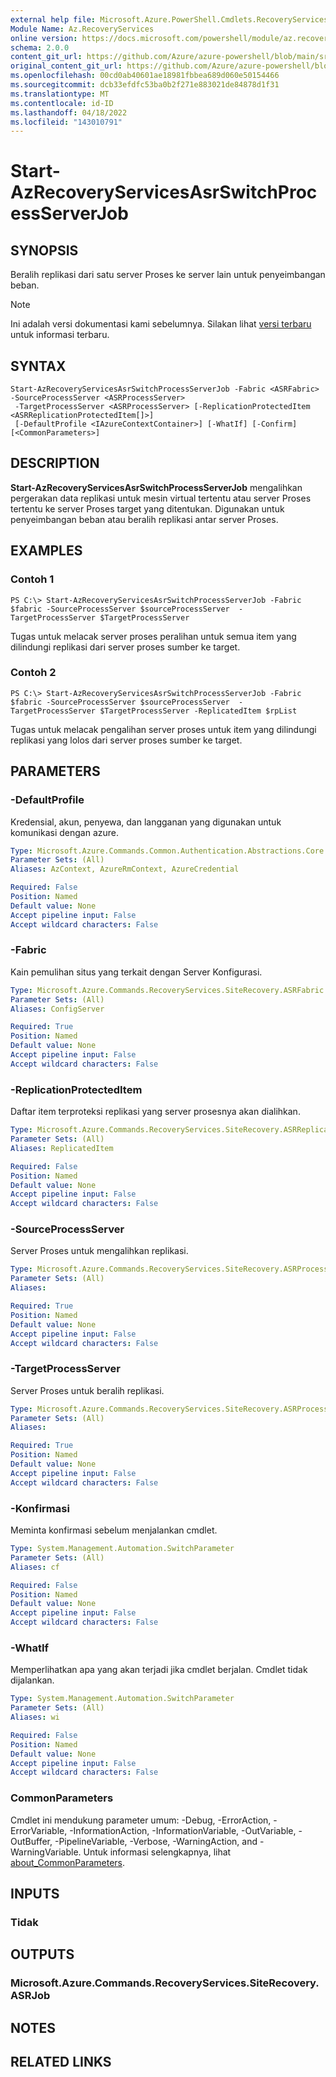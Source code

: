 ```yaml
---
external help file: Microsoft.Azure.PowerShell.Cmdlets.RecoveryServices.SiteRecovery.dll-Help.xml
Module Name: Az.RecoveryServices
online version: https://docs.microsoft.com/powershell/module/az.recoveryservices/start-azrecoveryservicesasrswitchprocessserverjob
schema: 2.0.0
content_git_url: https://github.com/Azure/azure-powershell/blob/main/src/RecoveryServices/RecoveryServices/help/Start-AzRecoveryServicesAsrSwitchProcessServerJob.md
original_content_git_url: https://github.com/Azure/azure-powershell/blob/main/src/RecoveryServices/RecoveryServices/help/Start-AzRecoveryServicesAsrSwitchProcessServerJob.md
ms.openlocfilehash: 00cd0ab40601ae18981fbbea689d060e50154466
ms.sourcegitcommit: dcb33efdfc53ba0b2f271e883021de84878d1f31
ms.translationtype: MT
ms.contentlocale: id-ID
ms.lasthandoff: 04/18/2022
ms.locfileid: "143010791"
---
```

# Start-AzRecoveryServicesAsrSwitchProcessServerJob

## SYNOPSIS
Beralih replikasi dari satu server Proses ke server lain untuk penyeimbangan beban.

> [!NOTE]
>Ini adalah versi dokumentasi kami sebelumnya. Silakan lihat [versi terbaru](/powershell/module/az.recoveryservices/start-azrecoveryservicesasrswitchprocessserverjob) untuk informasi terbaru.

## SYNTAX

```
Start-AzRecoveryServicesAsrSwitchProcessServerJob -Fabric <ASRFabric> -SourceProcessServer <ASRProcessServer>
 -TargetProcessServer <ASRProcessServer> [-ReplicationProtectedItem <ASRReplicationProtectedItem[]>]
 [-DefaultProfile <IAzureContextContainer>] [-WhatIf] [-Confirm] [<CommonParameters>]
```

## DESCRIPTION
**Start-AzRecoveryServicesAsrSwitchProcessServerJob** mengalihkan pergerakan data replikasi untuk mesin virtual tertentu atau server Proses tertentu ke server Proses target yang ditentukan. Digunakan untuk penyeimbangan beban atau beralih replikasi antar server Proses.

## EXAMPLES

### Contoh 1
```
PS C:\> Start-AzRecoveryServicesAsrSwitchProcessServerJob -Fabric $fabric -SourceProcessServer $sourceProcessServer  -TargetProcessServer $TargetProcessServer
```

Tugas untuk melacak server proses peralihan untuk semua item yang dilindungi replikasi dari server proses sumber ke target.

### Contoh 2
```
PS C:\> Start-AzRecoveryServicesAsrSwitchProcessServerJob -Fabric $fabric -SourceProcessServer $sourceProcessServer  -TargetProcessServer $TargetProcessServer -ReplicatedItem $rpList
```

Tugas untuk melacak pengalihan server proses untuk item yang dilindungi replikasi yang lolos dari server proses sumber ke target.

## PARAMETERS

### -DefaultProfile
Kredensial, akun, penyewa, dan langganan yang digunakan untuk komunikasi dengan azure.

```yaml
Type: Microsoft.Azure.Commands.Common.Authentication.Abstractions.Core.IAzureContextContainer
Parameter Sets: (All)
Aliases: AzContext, AzureRmContext, AzureCredential

Required: False
Position: Named
Default value: None
Accept pipeline input: False
Accept wildcard characters: False
```

### -Fabric
Kain pemulihan situs yang terkait dengan Server Konfigurasi.

```yaml
Type: Microsoft.Azure.Commands.RecoveryServices.SiteRecovery.ASRFabric
Parameter Sets: (All)
Aliases: ConfigServer

Required: True
Position: Named
Default value: None
Accept pipeline input: False
Accept wildcard characters: False
```

### -ReplicationProtectedItem
Daftar item terproteksi replikasi yang server prosesnya akan dialihkan.

```yaml
Type: Microsoft.Azure.Commands.RecoveryServices.SiteRecovery.ASRReplicationProtectedItem[]
Parameter Sets: (All)
Aliases: ReplicatedItem

Required: False
Position: Named
Default value: None
Accept pipeline input: False
Accept wildcard characters: False
```

### -SourceProcessServer
Server Proses untuk mengalihkan replikasi.

```yaml
Type: Microsoft.Azure.Commands.RecoveryServices.SiteRecovery.ASRProcessServer
Parameter Sets: (All)
Aliases:

Required: True
Position: Named
Default value: None
Accept pipeline input: False
Accept wildcard characters: False
```

### -TargetProcessServer
Server Proses untuk beralih replikasi.

```yaml
Type: Microsoft.Azure.Commands.RecoveryServices.SiteRecovery.ASRProcessServer
Parameter Sets: (All)
Aliases:

Required: True
Position: Named
Default value: None
Accept pipeline input: False
Accept wildcard characters: False
```

### -Konfirmasi
Meminta konfirmasi sebelum menjalankan cmdlet.

```yaml
Type: System.Management.Automation.SwitchParameter
Parameter Sets: (All)
Aliases: cf

Required: False
Position: Named
Default value: None
Accept pipeline input: False
Accept wildcard characters: False
```

### -WhatIf
Memperlihatkan apa yang akan terjadi jika cmdlet berjalan.
Cmdlet tidak dijalankan.

```yaml
Type: System.Management.Automation.SwitchParameter
Parameter Sets: (All)
Aliases: wi

Required: False
Position: Named
Default value: None
Accept pipeline input: False
Accept wildcard characters: False
```

### CommonParameters
Cmdlet ini mendukung parameter umum: -Debug, -ErrorAction, -ErrorVariable, -InformationAction, -InformationVariable, -OutVariable, -OutBuffer, -PipelineVariable, -Verbose, -WarningAction, and -WarningVariable. Untuk informasi selengkapnya, lihat [about_CommonParameters](http://go.microsoft.com/fwlink/?LinkID=113216).

## INPUTS

### Tidak

## OUTPUTS

### Microsoft.Azure.Commands.RecoveryServices.SiteRecovery.ASRJob

## NOTES

## RELATED LINKS
